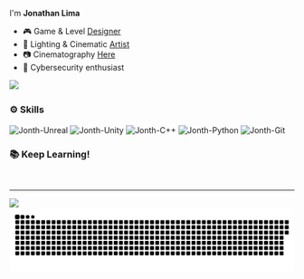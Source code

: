 <p>
  I'm <strong>Jonathan Lima</strong>
  
- 🎮 Game & Level [Designer](https://jonathlima.itch.io/)
- 🎨 Lighting & Cinematic [Artist](https://www.artstation.com/jonathlima)
- 📷 Cinematography [Here](https://www.jonathanlimadp.com/)
- 🔐 Cybersecurity enthusiast
  
</p>

 <div>
  <a href="https://www.linkedin.com/in/JonathLimaa/" target="_blank"><img src="https://img.shields.io/badge/-LinkedIn-%230077B5?style=for-the-badge&logo=linkedin&logoColor=white" target="_blank"></a>
     </div>
  
<h3>⚙️ Skills</h3>
 
<div style="display: inline_block">
 <img align="center" alt="Jonth-Unreal" src="https://img.shields.io/badge/unrealengine-%23313131.svg?style=for-the-badge&logo=unrealengine&logoColor=white"/>
  <img align="center" alt="Jonth-Unity" src="https://img.shields.io/badge/unity-%23000000.svg?style=for-the-badge&logo=unity&logoColor=white"/>
     <img align="center" alt="Jonth-C++" src="https://img.shields.io/badge/C%2B%2B-00599C?style=for-the-badge&logo=c%2B%2B&logoColor=white"/>
  <img align="center" alt="Jonth-Python" src="https://img.shields.io/badge/Python-3776AB?style=for-the-badge&logo=python&logoColor=white"/>
  <img align="center" alt="Jonth-Git" src="https://img.shields.io/badge/Git-E34F26?style=for-the-badge&logo=git&logoColor=white"/>
  
  
    
   
  <h3>📚 Keep Learning!</h3>
  
  <div style="display: inline_block">
 
</div></br>



<hr/>
  
  ![](https://komarev.com/ghpvc/?username=JonathLima&style=for-the-badge&color=brightgreen)
   ![Snake animation](https://github.com/JonathLima/JonathLima/blob/output/github-contribution-grid-snake.svg)
  
    

